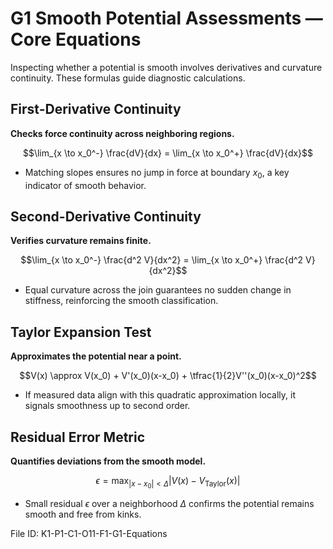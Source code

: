 # G1 Smooth Potential Assessments — Core Equations

Inspecting whether a potential is smooth involves derivatives and curvature continuity. These formulas guide diagnostic calculations.

## First-Derivative Continuity
**Checks force continuity across neighboring regions.**

$$\lim_{x \to x_0^-} \frac{dV}{dx} = \lim_{x \to x_0^+} \frac{dV}{dx}$$

- Matching slopes ensures no jump in force at boundary $x_0$, a key indicator of smooth behavior.

## Second-Derivative Continuity
**Verifies curvature remains finite.**

$$\lim_{x \to x_0^-} \frac{d^2 V}{dx^2} = \lim_{x \to x_0^+} \frac{d^2 V}{dx^2}$$

- Equal curvature across the join guarantees no sudden change in stiffness, reinforcing the smooth classification.

## Taylor Expansion Test
**Approximates the potential near a point.**

$$V(x) \approx V(x_0) + V'(x_0)(x-x_0) + \tfrac{1}{2}V''(x_0)(x-x_0)^2$$

- If measured data align with this quadratic approximation locally, it signals smoothness up to second order.

## Residual Error Metric
**Quantifies deviations from the smooth model.**

$$\epsilon = \max_{|x-x_0|<\Delta} \left|V(x) - V_{\mathrm{Taylor}}(x)\right|$$

- Small residual $\epsilon$ over a neighborhood $\Delta$ confirms the potential remains smooth and free from kinks.

File ID: K1-P1-C1-O11-F1-G1-Equations

